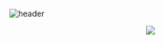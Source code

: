 ![header](https://capsule-render.vercel.app/api?type=waving&color=#990033&height=200&section=header&text=NanyoungKim&fontSize=70)

<div align="center">
  <img src="https://img.shields.io/badge/NestJS-E0234E?style=for-the-badge&logo=NestJS&logoColor=black"/>

</div>
